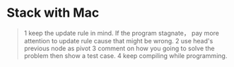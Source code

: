 # Stack with Mac
>  1 keep the update rule in mind. If the program stagnate， pay more attention to update rule cause that might be wrong.
>  2 use head's previous node as pivot
>  3 comment on how you going to solve the problem then show a test case. 
>  4 keep compiling while programming.
